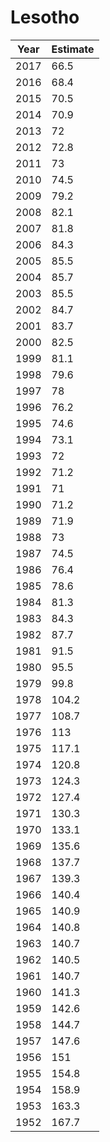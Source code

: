 # Lesotho

| Year | Estimate |
| ---- | -------- |
| 2017 | 66.5 |
| 2016 | 68.4 |
| 2015 | 70.5 |
| 2014 | 70.9 |
| 2013 | 72 |
| 2012 | 72.8 |
| 2011 | 73 |
| 2010 | 74.5 |
| 2009 | 79.2 |
| 2008 | 82.1 |
| 2007 | 81.8 |
| 2006 | 84.3 |
| 2005 | 85.5 |
| 2004 | 85.7 |
| 2003 | 85.5 |
| 2002 | 84.7 |
| 2001 | 83.7 |
| 2000 | 82.5 |
| 1999 | 81.1 |
| 1998 | 79.6 |
| 1997 | 78 |
| 1996 | 76.2 |
| 1995 | 74.6 |
| 1994 | 73.1 |
| 1993 | 72 |
| 1992 | 71.2 |
| 1991 | 71 |
| 1990 | 71.2 |
| 1989 | 71.9 |
| 1988 | 73 |
| 1987 | 74.5 |
| 1986 | 76.4 |
| 1985 | 78.6 |
| 1984 | 81.3 |
| 1983 | 84.3 |
| 1982 | 87.7 |
| 1981 | 91.5 |
| 1980 | 95.5 |
| 1979 | 99.8 |
| 1978 | 104.2 |
| 1977 | 108.7 |
| 1976 | 113 |
| 1975 | 117.1 |
| 1974 | 120.8 |
| 1973 | 124.3 |
| 1972 | 127.4 |
| 1971 | 130.3 |
| 1970 | 133.1 |
| 1969 | 135.6 |
| 1968 | 137.7 |
| 1967 | 139.3 |
| 1966 | 140.4 |
| 1965 | 140.9 |
| 1964 | 140.8 |
| 1963 | 140.7 |
| 1962 | 140.5 |
| 1961 | 140.7 |
| 1960 | 141.3 |
| 1959 | 142.6 |
| 1958 | 144.7 |
| 1957 | 147.6 |
| 1956 | 151 |
| 1955 | 154.8 |
| 1954 | 158.9 |
| 1953 | 163.3 |
| 1952 | 167.7 |